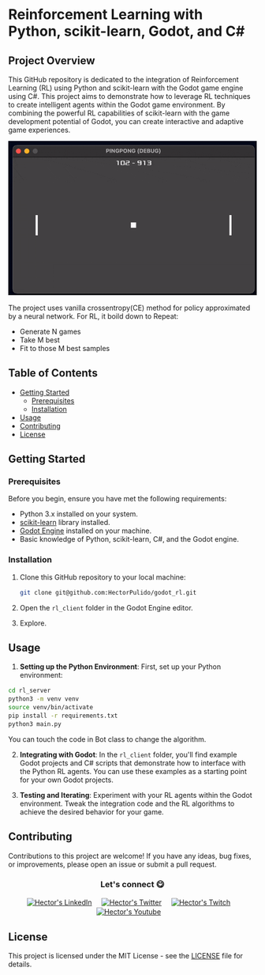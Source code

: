 # Reinforcement Learning with Python, scikit-learn, Godot, and C#

## Project Overview

This GitHub repository is dedicated to the integration of Reinforcement Learning (RL) using Python and scikit-learn with the Godot game engine using C#. This project aims to demonstrate how to leverage RL techniques to create intelligent agents within the Godot game environment. By combining the powerful RL capabilities of scikit-learn with the game development potential of Godot, you can create interactive and adaptive game experiences.

![project info](img/GifPong.gif)

The project uses vanilla crossentropy(CE) method for policy approximated by a neural network. For RL, it boild down to Repeat:

* Generate N games
* Take M best
* Fit to those M best samples

## Table of Contents

- [Getting Started](#getting-started)
  - [Prerequisites](#prerequisites)
  - [Installation](#installation)
- [Usage](#usage)
- [Contributing](#contributing)
- [License](#license)

## Getting Started

### Prerequisites

Before you begin, ensure you have met the following requirements:

- Python 3.x installed on your system.
- [scikit-learn](https://scikit-learn.org/stable/install.html) library installed.
- [Godot Engine](https://godotengine.org/) installed on your machine.
- Basic knowledge of Python, scikit-learn, C#, and the Godot engine.

### Installation

1. Clone this GitHub repository to your local machine:

   ```bash
   git clone git@github.com:HectorPulido/godot_rl.git
   ```

2. Open the `rl_client` folder in the Godot Engine editor.

3. Explore.

## Usage

1. **Setting up the Python Environment**: First, set up your Python environment:
```bash
cd rl_server
python3 -m venv venv
source venv/bin/activate
pip install -r requirements.txt
python3 main.py
```
You can touch the code in Bot class to change the algorithm. 

2. **Integrating with Godot**: In the `rl_client` folder, you'll find example Godot projects and C# scripts that demonstrate how to interface with the Python RL agents. You can use these examples as a starting point for your own Godot projects.

3. **Testing and Iterating**: Experiment with your RL agents within the Godot environment. Tweak the integration code and the RL algorithms to achieve the desired behavior for your game.

## Contributing

Contributions to this project are welcome! If you have any ideas, bug fixes, or improvements, please open an issue or submit a pull request.

<div align="center">
<h3 align="center">Let's connect 😋</h3>
</div>
<p align="center">
<a href="https://www.linkedin.com/in/hector-pulido-17547369/" target="blank">
<img align="center" width="30px" alt="Hector's LinkedIn" src="https://www.vectorlogo.zone/logos/linkedin/linkedin-icon.svg"/></a> &nbsp; &nbsp;
<a href="https://twitter.com/Hector_Pulido_" target="blank">
<img align="center" width="30px" alt="Hector's Twitter" src="https://www.vectorlogo.zone/logos/twitter/twitter-official.svg"/></a> &nbsp; &nbsp;
<a href="https://www.twitch.tv/hector_pulido_" target="blank">
<img align="center" width="30px" alt="Hector's Twitch" src="https://www.vectorlogo.zone/logos/twitch/twitch-icon.svg"/></a> &nbsp; &nbsp;
<a href="https://www.youtube.com/channel/UCS_iMeH0P0nsIDPvBaJckOw" target="blank">
<img align="center" width="30px" alt="Hector's Youtube" src="https://www.vectorlogo.zone/logos/youtube/youtube-icon.svg"/></a> &nbsp; &nbsp;

</p>


## License

This project is licensed under the MIT License - see the [LICENSE](LICENSE) file for details.
